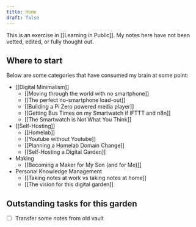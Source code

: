 ```yaml
---
title: Home
draft: false
---
```


This is an exercise in [[Learning in Public]]. My notes here have not been vetted, edited, or fully thought out.

## Where to start
Below are some categories that have consumed my brain at some point:

- [[Digital Minimalism]]
	- [[Moving through the world with no smartphone]]
	- [[The perfect no-smartphone load-out]]
	- [[Building a Pi Zero powered media player]]
	- [[Getting Bus Times on my Smartwatch if IFTTT and n8n]]
	- [[The Smartwatch is Not What You Think]]
- [[Self-Hosting]]
	- [[Homelab]]
	- [[Youtube without Youtube]]
	- [[Planning a Homelab Domain Change]]
	- [[Self-Hosting a Digital Garden]]
- Making
	- [[Becoming a Maker for My Son (and for Me)]]
- Personal Knowledge Management
	- [[Taking notes at work vs taking notes at home]]
	- [[The vision for this digital garden]]

## Outstanding tasks for this garden
- [ ] Transfer some notes from old vault